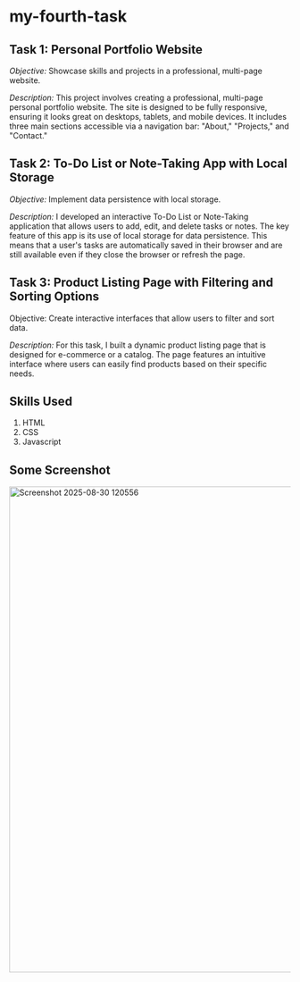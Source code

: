 # my-fourth-task
## Task 1: Personal Portfolio Website
*Objective:* Showcase skills and projects in a professional, multi-page website.

*Description:* This project involves creating a professional, multi-page personal portfolio website. The site is designed to be fully responsive, ensuring it looks great on desktops, tablets, and mobile devices. It includes three main sections accessible via a navigation bar: "About," "Projects," and "Contact."


## Task 2: To-Do List or Note-Taking App with Local Storage
*Objective:* Implement data persistence with local storage.

*Description:* I developed an interactive To-Do List or Note-Taking application that allows users to add, edit, and delete tasks or notes. The key feature of this app is its use of local storage for data persistence. This means that a user's tasks are automatically saved in their browser and are still available even if they close the browser or refresh the page.

## Task 3: Product Listing Page with Filtering and Sorting Options
Objective: Create interactive interfaces that allow users to filter and sort data.

*Description:* For this task, I built a dynamic product listing page that is designed for e-commerce or a catalog. The page features an intuitive interface where users can easily find products based on their specific needs.

## Skills Used 
1) HTML
2) CSS
3) Javascript

## Some Screenshot
<img width="1904" height="870" alt="Screenshot 2025-08-30 120556" src="https://github.com/user-attachments/assets/01d0a56a-7005-4fb2-a572-ede83644697f" />
